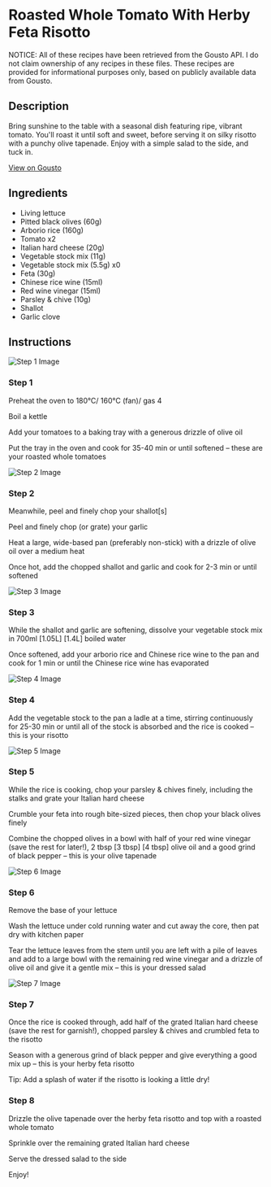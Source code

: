 # Roasted Whole Tomato With Herby Feta Risotto

NOTICE: All of these recipes have been retrieved from the Gousto API. I do not claim ownership of any recipes in these files. These recipes are provided for informational purposes only, based on publicly available data from Gousto.

## Description

Bring sunshine to the table with a seasonal dish featuring ripe, vibrant tomato. You'll roast it until soft and sweet, before serving it on silky risotto with a punchy olive tapenade. Enjoy with a simple salad to the side, and tuck in. 

[View on Gousto](https://www.gousto.co.uk/recipes/cookbook/roasted-whole-british-tiger-tomato-with-herby-feta-risotto)

## Ingredients

- Living lettuce
- Pitted black olives (60g)
- Arborio rice (160g)
- Tomato x2
- Italian hard cheese (20g)
- Vegetable stock mix (11g)
- Vegetable stock mix (5.5g) x0
- Feta (30g)
- Chinese rice wine (15ml)
- Red wine vinegar (15ml)
- Parsley & chive (10g)
- Shallot
- Garlic clove

## Instructions

![Step 1 Image](https://production-media.gousto.co.uk/cms/recipe-step-image/Step-1-1658226810550-x200.jpg)

### Step 1

Preheat the oven to 180°C/ 160°C (fan)/ gas 4

Boil a kettle

Add your tomatoes to a baking tray with a generous drizzle of olive oil

Put the tray in the oven and cook for 35-40 min or until softened – these are your roasted whole tomatoes

![Step 2 Image](https://production-media.gousto.co.uk/cms/recipe-step-image/Step-2-1658226813635-x200.jpg)

### Step 2

Meanwhile, peel and finely chop your shallot[s]

Peel and finely chop (or grate) your garlic

Heat a large, wide-based pan (preferably non-stick) with a drizzle of olive oil over a medium heat

Once hot, add the chopped shallot and garlic and cook for 2-3 min or until softened

![Step 3 Image](https://production-media.gousto.co.uk/cms/recipe-step-image/Step-3-1658226825513-x200.jpg)

### Step 3

While the shallot and garlic are softening, dissolve your vegetable stock mix in 700ml<span class="text-purple"> [1.05L] </span><span class="text-danger">[1.4L]</span> boiled water

Once softened, add your arborio rice and Chinese rice wine to the pan and cook for 1 min or until the Chinese rice wine has evaporated

![Step 4 Image](https://production-media.gousto.co.uk/cms/recipe-step-image/Step-4-1658226840595-x200.jpg)

### Step 4

Add the vegetable stock to the pan a ladle at a time, stirring continuously for 25-30 min or until all of the stock is absorbed and the rice is cooked – this is your risotto

![Step 5 Image](https://production-media.gousto.co.uk/cms/recipe-step-image/Step-5-1658226845917-x200.jpg)

### Step 5

While the rice is cooking, chop your parsley & chives finely, including the stalks and grate your Italian hard cheese

Crumble your feta into rough bite-sized pieces, then chop your black olives finely

Combine the chopped olives in a bowl with half of your red wine vinegar (save the rest for later!), 2 tbsp <span class="text-purple">[3 tbsp] </span><span class="text-danger">[4 tbsp]</span> olive oil and a good grind of black pepper – this is your olive tapenade

![Step 6 Image](https://production-media.gousto.co.uk/cms/recipe-step-image/Step-6-1658226861340-x200.jpg)

### Step 6

Remove the base of your lettuce

Wash the lettuce under cold running water and cut away the core, then pat dry with kitchen paper

Tear the lettuce leaves from the stem until you are left with a pile of leaves and add to a large bowl with the remaining red wine vinegar and a drizzle of olive oil and give it a gentle mix – this is your dressed salad

![Step 7 Image](https://production-media.gousto.co.uk/cms/recipe-step-image/Step-7-1658226870533-x200.jpg)

### Step 7

Once the rice is cooked through, add half of the grated Italian hard cheese (save the rest for garnish!), chopped parsley & chives and crumbled feta to the risotto

Season with a generous grind of black pepper and give everything a good mix up – this is your herby feta risotto

Tip: Add a splash of water if the risotto is looking a little dry!

### Step 8

Drizzle the olive tapenade over the herby feta risotto and top with a roasted whole tomato

Sprinkle over the remaining grated Italian hard cheese

Serve the dressed salad to the side

Enjoy!

